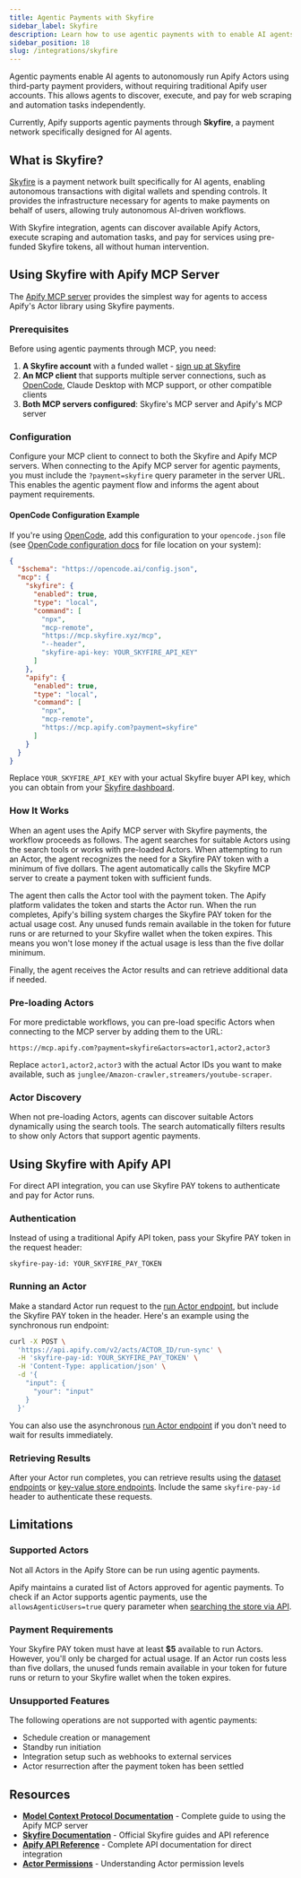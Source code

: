```yaml
---
title: Agentic Payments with Skyfire
sidebar_label: Skyfire
description: Learn how to use agentic payments with to enable AI agents to autonomously run Apify Actors.
sidebar_position: 18
slug: /integrations/skyfire
---
```


Agentic payments enable AI agents to autonomously run Apify Actors using third-party payment providers, without requiring traditional Apify user accounts. This allows agents to discover, execute, and pay for web scraping and automation tasks independently.

Currently, Apify supports agentic payments through **Skyfire**, a payment network specifically designed for AI agents.

## What is Skyfire?

[Skyfire](https://skyfire.xyz/) is a payment network built specifically for AI agents, enabling autonomous transactions with digital wallets and spending controls. It provides the infrastructure necessary for agents to make payments on behalf of users, allowing truly autonomous AI-driven workflows.

With Skyfire integration, agents can discover available Apify Actors, execute scraping and automation tasks, and pay for services using pre-funded Skyfire tokens, all without human intervention.

## Using Skyfire with Apify MCP Server

The [Apify MCP server](https://docs.apify.com/platform/integrations/mcp) provides the simplest way for agents to access Apify's Actor library using Skyfire payments.

### Prerequisites

Before using agentic payments through MCP, you need:

1. **A Skyfire account** with a funded wallet - [sign up at Skyfire](https://app.skyfire.xyz/)
2. **An MCP client** that supports multiple server connections, such as [OpenCode](https://opencode.ai/), Claude Desktop with MCP support, or other compatible clients
3. **Both MCP servers configured**: Skyfire's MCP server and Apify's MCP server

### Configuration

Configure your MCP client to connect to both the Skyfire and Apify MCP servers. When connecting to the Apify MCP server for agentic payments, you must include the `?payment=skyfire` query parameter in the server URL. This enables the agentic payment flow and informs the agent about payment requirements.

#### OpenCode Configuration Example

If you're using [OpenCode](https://opencode.ai/), add this configuration to your `opencode.json` file (see [OpenCode configuration docs](https://opencode.ai/docs/config/) for file location on your system):

```json
{
  "$schema": "https://opencode.ai/config.json",
  "mcp": {
    "skyfire": {
      "enabled": true,
      "type": "local",
      "command": [
        "npx",
        "mcp-remote",
        "https://mcp.skyfire.xyz/mcp",
        "--header",
        "skyfire-api-key: YOUR_SKYFIRE_API_KEY"
      ]
    },
    "apify": {
      "enabled": true,
      "type": "local",
      "command": [
        "npx",
        "mcp-remote",
        "https://mcp.apify.com?payment=skyfire"
      ]
    }
  }
}
```

Replace `YOUR_SKYFIRE_API_KEY` with your actual Skyfire buyer API key, which you can obtain from your [Skyfire dashboard](https://app.skyfire.xyz/).

### How It Works

When an agent uses the Apify MCP server with Skyfire payments, the workflow proceeds as follows. The agent searches for suitable Actors using the search tools or works with pre-loaded Actors. When attempting to run an Actor, the agent recognizes the need for a Skyfire PAY token with a minimum of five dollars. The agent automatically calls the Skyfire MCP server to create a payment token with sufficient funds.

The agent then calls the Actor tool with the payment token. The Apify platform validates the token and starts the Actor run. When the run completes, Apify's billing system charges the Skyfire PAY token for the actual usage cost. Any unused funds remain available in the token for future runs or are returned to your Skyfire wallet when the token expires. This means you won't lose money if the actual usage is less than the five dollar minimum.

Finally, the agent receives the Actor results and can retrieve additional data if needed.

### Pre-loading Actors

For more predictable workflows, you can pre-load specific Actors when connecting to the MCP server by adding them to the URL:

```text
https://mcp.apify.com?payment=skyfire&actors=actor1,actor2,actor3
```

Replace `actor1,actor2,actor3` with the actual Actor IDs you want to make available, such as `junglee/Amazon-crawler,streamers/youtube-scraper`.

### Actor Discovery

When not pre-loading Actors, agents can discover suitable Actors dynamically using the search tools. The search automatically filters results to show only Actors that support agentic payments.

## Using Skyfire with Apify API

For direct API integration, you can use Skyfire PAY tokens to authenticate and pay for Actor runs.

### Authentication

Instead of using a traditional Apify API token, pass your Skyfire PAY token in the request header:

```text
skyfire-pay-id: YOUR_SKYFIRE_PAY_TOKEN
```

### Running an Actor

Make a standard Actor run request to the [run Actor endpoint](https://docs.apify.com/api/v2#/reference/actors/run-collection/run-actor), but include the Skyfire PAY token in the header. Here's an example using the synchronous run endpoint:

```bash
curl -X POST \
  'https://api.apify.com/v2/acts/ACTOR_ID/run-sync' \
  -H 'skyfire-pay-id: YOUR_SKYFIRE_PAY_TOKEN' \
  -H 'Content-Type: application/json' \
  -d '{
    "input": {
      "your": "input"
    }
  }'
```

You can also use the asynchronous [run Actor endpoint](https://docs.apify.com/api/v2#/reference/actors/run-collection/run-actor) if you don't need to wait for results immediately.

### Retrieving Results

After your Actor run completes, you can retrieve results using the [dataset endpoints](https://docs.apify.com/api/v2#/reference/datasets) or [key-value store endpoints](https://docs.apify.com/api/v2#/reference/key-value-stores). Include the same `skyfire-pay-id` header to authenticate these requests.

## Limitations

### Supported Actors

Not all Actors in the Apify Store can be run using agentic payments.

Apify maintains a curated list of Actors approved for agentic payments. To check if an Actor supports agentic payments, use the `allowsAgenticUsers=true` query parameter when [searching the store via API](https://docs.apify.com/api/v2#/reference/store/store-actors-collection/get-list-of-actors-in-store).

### Payment Requirements

Your Skyfire PAY token must have at least **$5** available to run Actors. However, you'll only be charged for actual usage. If an Actor run costs less than five dollars, the unused funds remain available in your token for future runs or return to your Skyfire wallet when the token expires.

### Unsupported Features

The following operations are not supported with agentic payments:

- Schedule creation or management
- Standby run initiation
- Integration setup such as webhooks to external services
- Actor resurrection after the payment token has been settled

## Resources

- **[Model Context Protocol Documentation](https://docs.apify.com/platform/integrations/mcp)** - Complete guide to using the Apify MCP server
- **[Skyfire Documentation](https://skyfire.xyz/)** - Official Skyfire guides and API reference
- **[Apify API Reference](https://docs.apify.com/api/v2)** - Complete API documentation for direct integration
- **[Actor Permissions](https://docs.apify.com/platform/actors/development/permissions)** - Understanding Actor permission levels
